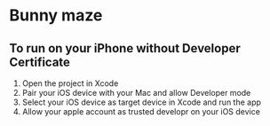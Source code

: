 # Bunny maze

## To run on your iPhone without Developer Certificate

1. Open the project in Xcode
2. Pair your iOS device with your Mac and allow Developer mode
3. Select your iOS device as target device in Xcode and run the app
4. Allow your apple account as trusted developr on your iOS device
